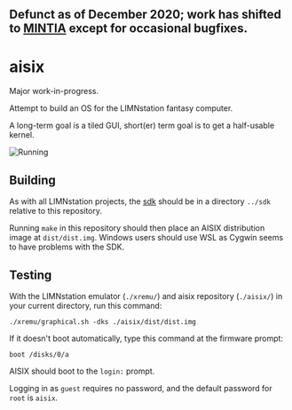 ## Defunct as of December 2020; work has shifted to [MINTIA](http://github.com/limnarch/mintia) except for occasional bugfixes.

# aisix

Major work-in-progress.

Attempt to build an OS for the LIMNstation fantasy computer.

A long-term goal is a tiled GUI, short(er) term goal is to get a half-usable kernel.

![Running](https://i.imgur.com/RGFRGHh.png)

## Building

As with all LIMNstation projects, the [sdk](http://github.com/xrarch/sdk) should be in a directory `../sdk` relative to this repository.

Running `make` in this repository should then place an AISIX distribution image at `dist/dist.img`. Windows users should use WSL as Cygwin seems to have problems with the SDK.

## Testing

With the LIMNstation emulator (`./xremu/`) and aisix repository (`./aisix/`) in your current directory, run this command:

`./xremu/graphical.sh -dks ./aisix/dist/dist.img`

If it doesn't boot automatically, type this command at the firmware prompt:

`boot /disks/0/a`

AISIX should boot to the `login:` prompt.

Logging in as `guest` requires no password, and the default password for `root` is `aisix`.
